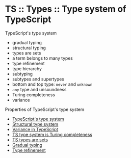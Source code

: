 # TS :: Types :: Type system of TypeScript

TypeScript's type system
- gradual typing
- structural typing
- types are sets
- a term belongs to many types
- type refinement
- type hierarchy
- subtyping
- subtypes and supertypes
- bottom and top type: `never` and `unknown`
- `any` type and unsoundness
- Turing completeness
- variance


Properties of TypeScript's type system
- [TypeScript's type system](./ts-type-system.md)
- [Structural type system](./structural-type-system.md)
- [Variance in TypeScript](./variance-in-ts.md)
- [TS type system is Turing completeness](./turing-completeness.md)
- [TS types are sets](./typescript-types-are-sets.md)
- [Gradual typing](./gradual-typing.md)
- [Type refinement](./type-refinement.md)
